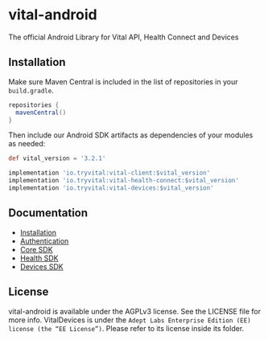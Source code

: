 # vital-android

The official Android Library for Vital API, Health Connect and Devices

## Installation

Make sure Maven Central is included in the list of repositories in your `build.gradle`.

```groovy
repositories {
  mavenCentral()
}
```

Then include our Android SDK artifacts as dependencies of your modules as needed:

```groovy
def vital_version = '3.2.1'

implementation 'io.tryvital:vital-client:$vital_version'
implementation 'io.tryvital:vital-health-connect:$vital_version'
implementation 'io.tryvital:vital-devices:$vital_version'
```


## Documentation

* [Installation](https://docs.tryvital.io/wearables/sdks/installation)
* [Authentication](https://docs.tryvital.io/wearables/sdks/authentication)
* [Core SDK](https://docs.tryvital.io/wearables/sdks/vital-core)
* [Health SDK](https://docs.tryvital.io/wearables/sdks/vital-health)
* [Devices SDK](https://docs.tryvital.io/wearables/sdks/vital-devices)

## License

vital-android is available under the AGPLv3 license. See the LICENSE file for more info. VitalDevices is under the `Adept Labs Enterprise Edition (EE) license (the “EE License”)`. Please refer to its license inside its folder.
